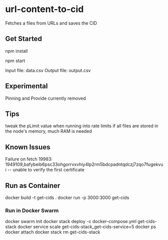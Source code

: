 # url-content-to-cid
Fetches a files from URLs and saves the CID

## Get Started
npm install

npm start

Input file: data.csv
Output file: output.csv

## Experimental
Pinning and Provide currently removed

## Tips
tweak the pLimit value when running into rate limits
if all files are stored in the node's memory, much RAM is needed

## Known Issues
Failure on fetch 19983: 1949109,bafybeib6psc33ohgorrvxvhiy4lp2rm5bdcpadntqdczj7zqo7fugekvui -- unable to verify the first certificate

## Run as Container
docker build -t get-cids .
docker run -p 3000:3000 get-cids

### Run in Docker Swarm
docker swarm init
docker stack deploy -c docker-compose.yml get-cids-stack
docker service scale get-cids-stack_get-cids-service=5
docker ps
docker attach <ID>
docker stack rm get-cids-stack



